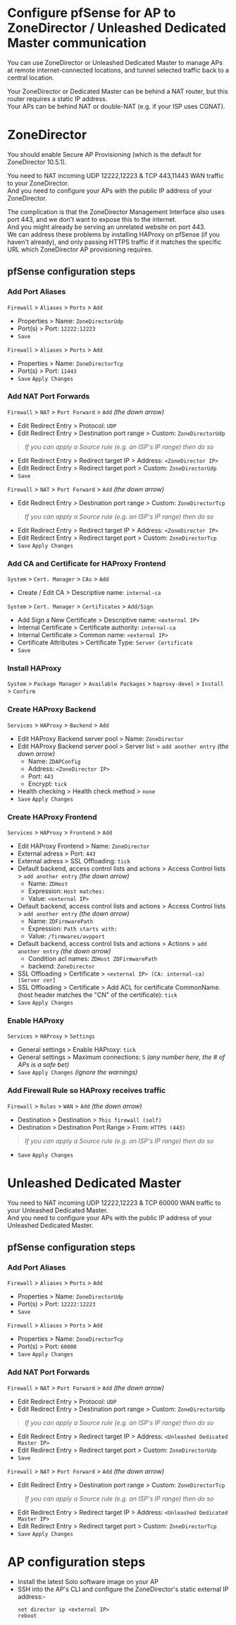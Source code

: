 # Configure pfSense for AP to ZoneDirector / Unleashed Dedicated Master communication

You can use ZoneDirector or Unleashed Dedicated Master to manage APs at remote internet-connected locations, and tunnel selected traffic back to a central location.

Your ZoneDirector or Dedicated Master can be behind a NAT router, but this router requires a static IP address.   
Your APs can be behind NAT or double-NAT (e.g. if your ISP uses CGNAT).

# ZoneDirector

You should enable Secure AP Provisioning (which is the default for ZoneDirector 10.5.1).

You need to NAT incoming UDP 12222,12223 & TCP 443,11443 WAN traffic to your ZoneDirector.  
And you need to configure your APs with the public IP address of your ZoneDirector.

The complication is that the ZoneDirector Management Interface also uses port 443, and we don't want to expose this to the internet.  
And you might already be serving an unrelated website on port 443.  
We can address these problems by installing HAProxy on pfSense (if you haven't already), and only passing HTTPS traffic if it matches the specific URL which ZoneDirector AP provisioning requires.

## pfSense configuration steps

### Add Port Aliases

```Firewall``` > ```Aliases``` > ```Ports``` > ```Add```
* Properties > Name: ```ZoneDirectorUdp```
* Port(s) > Port: ```12222:12223```
* ```Save```
 
```Firewall``` > ```Aliases``` > ```Ports``` > ```Add```
* Properties > Name: ```ZoneDirectorTcp```
* Port(s) > Port: ```11443```
* ```Save```
```Apply Changes```

### Add NAT Port Forwards

```Firewall``` > ```NAT``` > ```Port Forward``` > ```Add``` _(the down arrow)_
* Edit Redirect Entry > Protocol: ```UDP```
* Edit Redirect Entry > Destination port range > Custom: ```ZoneDirectorUdp```  
> _If you can apply a Source rule (e.g. an ISP's IP range) then do so_  
* Edit Redirect Entry > Redirect target IP > Address: ```<ZoneDirector IP>```
* Edit Redirect Entry > Redirect target port > Custom: ```ZoneDirectorUdp```
* ```Save```

```Firewall``` > ```NAT``` > ```Port Forward``` > ```Add``` _(the down arrow)_
* Edit Redirect Entry > Destination port range > Custom: ```ZoneDirectorTcp```
> _If you can apply a Source rule (e.g. an ISP's IP range) then do so_  
* Edit Redirect Entry > Redirect target IP > Address: ```<ZoneDirector IP>```
* Edit Redirect Entry > Redirect target port > Custom: ```ZoneDirectorTcp```
* ```Save```
```Apply Changes```

### Add CA and Certificate for HAProxy Frontend
  
```System``` > ```Cert. Manager``` > ```CAs``` > ```Add```
* Create / Edit CA > Descriptive name: ```internal-ca```

```System``` > ```Cert. Manager``` > ```Certificates``` > ```Add/Sign```
* Add Sign a New Certificate > Descriptive name: ```<external IP>```
* Internal Certificate > Certificate authority: ```internal-ca```
* Internal Certificate > Common name: ```<external IP>```
* Certificate Attributes > Certificate Type: ```Server Certificate```
* ```Save```

### Install HAProxy
  
```System``` > ```Package Manager``` > ```Available Packages``` > ```haproxy-devel``` > ```Install``` > ```Confirm```

### Create HAProxy Backend
  
```Services``` > ```HAProxy``` > ```Backend``` > ```Add```
* Edit HAProxy Backend server pool > Name: ```ZoneDirector```
* Edit HAProxy Backend server pool > Server list > ```add another entry``` _(the down arrow)_
	* Name: ```ZDAPConfig```
	* Address: ```<ZoneDirector IP>```
	* Port: ```443```
	* Encrypt: ```tick```
* Health checking > Health check method > ```none```
* ```Save```
```Apply Changes```

### Create HAProxy Frontend
  
```Services``` > ```HAProxy``` > ```Frontend``` > ```Add```
* Edit HAProxy Frontend > Name: ```ZoneDirector```
* External adress > Port: ```443```
* External adress > SSL Offloading: ```tick```
* Default backend, access control lists and actions > Access Control lists > ```add another entry``` _(the down arrow)_
	* Name: ```ZDHost```
	* Expression: ```Host matches:```
	* Value: ```<external IP>```
* Default backend, access control lists and actions > Access Control lists > ```add another entry``` _(the down arrow)_
	* Name: ```ZDFirmwarePath```
	* Expression: ```Path starts with:```
	* Value: ```/firmwares/avpport```
* Default backend, access control lists and actions > Actions > ```add another entry``` _(the down arrow)_
	* Condition acl names: ```ZDHost ZDFirmwarePath```
	* backend: ```ZoneDirector```
* SSL Offloading > Certificate > ```<external IP> (CA: internal-ca) [Server cer]```
* SSL Offloading > Certificate > Add ACL for certificate CommonName. (host header matches the "CN" of the certificate): ```tick```
* ```Save```
```Apply Changes```

### Enable HAProxy
  
```Services``` > ```HAProxy``` > ```Settings```
* General settings > Enable HAProxy: ```tick```
* General settings > Maximum connections: ```5``` _(any number here, the # of APs is a safe bet)_
* ```Save```
```Apply Changes``` _(ignore the warnings)_

### Add Firewall Rule so HAProxy receives traffic
  
```Firewall``` > ```Rules``` > ```WAN``` > ```Add``` _(the down arrow)_
* Destination > Destination > ```This firewall (self)```
* Destination > Destination Port Range > From: ```HTTPS (443)```
> _If you can apply a Source rule (e.g. an ISP's IP range) then do so_  
* ```Save```
```Apply Changes```

# Unleashed Dedicated Master

You need to NAT incoming UDP 12222,12223 & TCP 60000 WAN traffic to your Unleashed Dedicated Master.  
And you need to configure your APs with the public IP address of your Unleashed Dedicated Master.

## pfSense configuration steps

### Add Port Aliases

```Firewall``` > ```Aliases``` > ```Ports``` > ```Add```
* Properties > Name: ```ZoneDirectorUdp```
* Port(s) > Port: ```12222:12223```
* ```Save```
 
```Firewall``` > ```Aliases``` > ```Ports``` > ```Add```
* Properties > Name: ```ZoneDirectorTcp```
* Port(s) > Port: ```60000```
* ```Save```
```Apply Changes```

### Add NAT Port Forwards

```Firewall``` > ```NAT``` > ```Port Forward``` > ```Add``` _(the down arrow)_
* Edit Redirect Entry > Protocol: ```UDP```
* Edit Redirect Entry > Destination port range > Custom: ```ZoneDirectorUdp```  
> _If you can apply a Source rule (e.g. an ISP's IP range) then do so_  
* Edit Redirect Entry > Redirect target IP > Address: ```<Unleashed Dedicated Master IP>```
* Edit Redirect Entry > Redirect target port > Custom: ```ZoneDirectorUdp```
* ```Save```

```Firewall``` > ```NAT``` > ```Port Forward``` > ```Add``` _(the down arrow)_
* Edit Redirect Entry > Destination port range > Custom: ```ZoneDirectorTcp```
> _If you can apply a Source rule (e.g. an ISP's IP range) then do so_  
* Edit Redirect Entry > Redirect target IP > Address: ```<Unleashed Dedicated Master IP>```
* Edit Redirect Entry > Redirect target port > Custom: ```ZoneDirectorTcp```
* ```Save```
```Apply Changes```


# AP configuration steps

* Install the latest Solo software image on your AP
* SSH into the AP's CLI and configure the ZoneDirector's static external IP address:-
	```
	set director ip <external IP>
	reboot
	```

